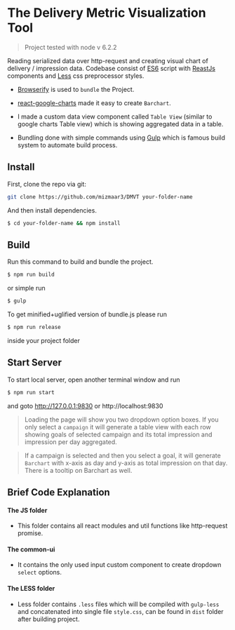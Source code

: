 # The Delivery Metric Visualization Tool

> Project tested with node v 6.2.2

Reading serialized data over http-request and creating visual chart of delivery / impression data. Codebase consist of [ES6](https://babeljs.io/docs/learn-es2015/) script with [ReastJs](https://facebook.github.io/react/) components and [Less](http://lesscss.org/) css preprocessor styles.

- [Browserify](http://browserify.org/) is used to `bundle` the Project.

- [react-google-charts](https://www.npmjs.com/package/react-google-chart) made it easy to create `Barchart`.

- I made a custom data view component called `Table View` (similar to google charts Table view) which is showing aggregated data in a table.

- Bundling done with simple commands using [Gulp](http://gulpjs.com/) which is famous build system to automate build process.


## Install

First, clone the repo via git:

```bash
git clone https://github.com/mizmaar3/DMVT your-folder-name
```

And then install dependencies.

```bash
$ cd your-folder-name && npm install
```


## Build

Run this command to build and bundle the project.

```bash
$ npm run build
```

or simple run

```bash
$ gulp
```

To get minified+uglified version of bundle.js please run

```bash
$ npm run release
```


inside your project folder


## Start Server

To start local server, open another terminal window and run

```bash
$ npm run start
```

and goto http://127.0.0.1:9830 or http://localhost:9830

> Loading the page will show you two dropdown option boxes. If you only select a `campaign` it will generate a table view with each row showing goals of selected campaign and its total impression and impression per day aggregated.

> If a campaign is selected and then you select a goal, it will generate `Barchart` with x-axis as day and y-axis as total impression on that day. There is a tooltip on Barchart as well.



## Brief Code Explanation

#### The JS folder

- This folder contains all react modules and util functions like http-request promise.


#### The common-ui

- It contains the only used input custom component to create dropdown `select` options.


#### The LESS folder

- Less folder contains `.less` files which will be compiled with `gulp-less` and concatenated into single file `style.css`, can be found in `dist` folder after building project.
